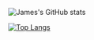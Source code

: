 <!---
Jamesxwq/Jamesxwq is a ✨ special ✨ repository because its `README.md` (this file) appears on your GitHub profile.
You can click the Preview link to take a look at your changes.
--->
![James's GitHub stats](https://github-readme-stats.vercel.app/api?username=JamesZhang&show_icons=true&theme=radical&theme=Zhang)

[![Top Langs](https://github-readme-stats.vercel.app/api/top-langs/?username=JamesZhang)](https://github.com/Jamesxwq)
